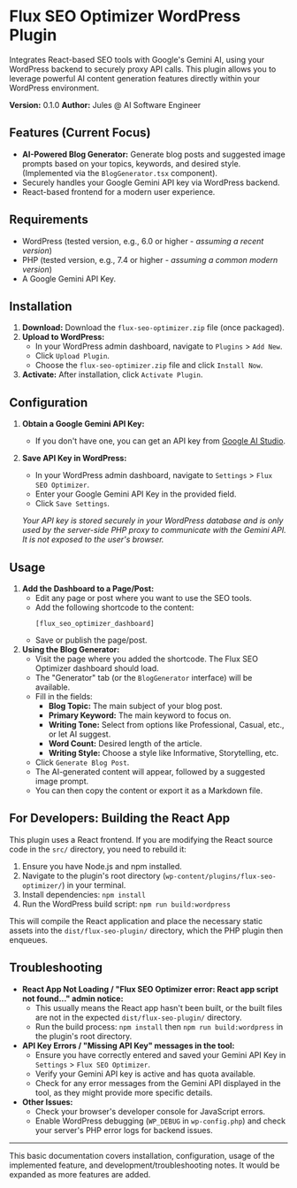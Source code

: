 # Flux SEO Optimizer WordPress Plugin

Integrates React-based SEO tools with Google's Gemini AI, using your WordPress backend to securely proxy API calls. This plugin allows you to leverage powerful AI content generation features directly within your WordPress environment.

**Version:** 0.1.0
**Author:** Jules @ AI Software Engineer

## Features (Current Focus)

*   **AI-Powered Blog Generator:** Generate blog posts and suggested image prompts based on your topics, keywords, and desired style. (Implemented via the `BlogGenerator.tsx` component).
*   Securely handles your Google Gemini API key via WordPress backend.
*   React-based frontend for a modern user experience.

## Requirements

*   WordPress (tested version, e.g., 6.0 or higher - *assuming a recent version*)
*   PHP (tested version, e.g., 7.4 or higher - *assuming a common modern version*)
*   A Google Gemini API Key.

## Installation

1.  **Download:** Download the `flux-seo-optimizer.zip` file (once packaged).
2.  **Upload to WordPress:**
    *   In your WordPress admin dashboard, navigate to `Plugins` > `Add New`.
    *   Click `Upload Plugin`.
    *   Choose the `flux-seo-optimizer.zip` file and click `Install Now`.
3.  **Activate:** After installation, click `Activate Plugin`.

## Configuration

1.  **Obtain a Google Gemini API Key:**
    *   If you don't have one, you can get an API key from [Google AI Studio](https://aistudio.google.com/app/apikey).
2.  **Save API Key in WordPress:**
    *   In your WordPress admin dashboard, navigate to `Settings` > `Flux SEO Optimizer`.
    *   Enter your Google Gemini API Key in the provided field.
    *   Click `Save Settings`.

    *Your API key is stored securely in your WordPress database and is only used by the server-side PHP proxy to communicate with the Gemini API. It is not exposed to the user's browser.*

## Usage

1.  **Add the Dashboard to a Page/Post:**
    *   Edit any page or post where you want to use the SEO tools.
    *   Add the following shortcode to the content:
        ```
        [flux_seo_optimizer_dashboard]
        ```
    *   Save or publish the page/post.
2.  **Using the Blog Generator:**
    *   Visit the page where you added the shortcode. The Flux SEO Optimizer dashboard should load.
    *   The "Generator" tab (or the `BlogGenerator` interface) will be available.
    *   Fill in the fields:
        *   **Blog Topic:** The main subject of your blog post.
        *   **Primary Keyword:** The main keyword to focus on.
        *   **Writing Tone:** Select from options like Professional, Casual, etc., or let AI suggest.
        *   **Word Count:** Desired length of the article.
        *   **Writing Style:** Choose a style like Informative, Storytelling, etc.
    *   Click `Generate Blog Post`.
    *   The AI-generated content will appear, followed by a suggested image prompt.
    *   You can then copy the content or export it as a Markdown file.

## For Developers: Building the React App

This plugin uses a React frontend. If you are modifying the React source code in the `src/` directory, you need to rebuild it:

1.  Ensure you have Node.js and npm installed.
2.  Navigate to the plugin's root directory (`wp-content/plugins/flux-seo-optimizer/`) in your terminal.
3.  Install dependencies: `npm install`
4.  Run the WordPress build script: `npm run build:wordpress`

This will compile the React application and place the necessary static assets into the `dist/flux-seo-plugin/` directory, which the PHP plugin then enqueues.

## Troubleshooting

*   **React App Not Loading / "Flux SEO Optimizer error: React app script not found..." admin notice:**
    *   This usually means the React app hasn't been built, or the built files are not in the expected `dist/flux-seo-plugin/` directory.
    *   Run the build process: `npm install` then `npm run build:wordpress` in the plugin's root directory.
*   **API Key Errors / "Missing API Key" messages in the tool:**
    *   Ensure you have correctly entered and saved your Gemini API Key in `Settings` > `Flux SEO Optimizer`.
    *   Verify your Gemini API key is active and has quota available.
    *   Check for any error messages from the Gemini API displayed in the tool, as they might provide more specific details.
*   **Other Issues:**
    *   Check your browser's developer console for JavaScript errors.
    *   Enable WordPress debugging (`WP_DEBUG` in `wp-config.php`) and check your server's PHP error logs for backend issues.

---

This basic documentation covers installation, configuration, usage of the implemented feature, and development/troubleshooting notes. It would be expanded as more features are added.

